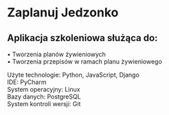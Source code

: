 # Zaplanuj Jedzonko  
## Aplikacja szkoleniowa służąca do:  
•	Tworzenia planów żywieniowych  
•	Tworzenia przepisów w ramach planu żywieniowego  


Użyte technologie:  Python, JavaScript, Django  
IDE: PyCharm  
System operacyjny: Linux  
Bazy danych: PostgreSQL  
System kontroli wersji: Git  
